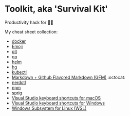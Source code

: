 # Toolkit, aka 'Survival Kit'

Productivity hack for 👨‍💻

My cheat sheet collection:

- [docker](./docker-cheatsheet.md)
- [Emoji](http://www.emoji-cheat-sheet.com/)
- [git](./git-cheatsheet.md)
- [go](./go-cheatsheet.md)
- [helm](./helm-cheatsheet.md)
- [hg](./hg-cheatsheet.md)
- [kubectl](./kubectl-cheatsheet.md)
- [Markdown + Github Flavored Markdown (GFM)](https://github.github.com/gfm/) :octocat:
- [nerdctl](./nerdctl-cheatsheet.md)
- [npm](./npm-cheatsheet.md)
- [sprig](./sprig-cheatsheet.md)
- [Visual Studio keyboard shortcuts for macOS](https://code.visualstudio.com/shortcuts/keyboard-shortcuts-macos.pdf)
- [Visual Studio keyboard shortcuts for Windows](https://code.visualstudio.com/shortcuts/keyboard-shortcuts-windows.pdf)
- [Windows Subsystem for Linux (WSL)](./wsl-cheatsheet.md)
